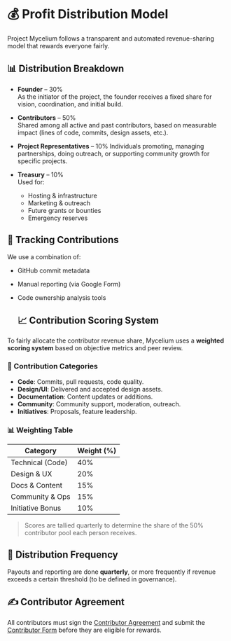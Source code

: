 # 💰 Profit Distribution Model

Project Mycelium follows a transparent and automated revenue-sharing model that rewards everyone fairly.

## 📊 Distribution Breakdown

- **Founder** – 30%  
  As the initiator of the project, the founder receives a fixed share for vision, coordination, and initial build.

- **Contributors** – 50%  
  Shared among all active and past contributors, based on measurable impact (lines of code, commits, design assets, etc.).

- **Project Representatives** – 10%
  Individuals promoting, managing partnerships, doing outreach, or supporting community growth for specific projects.

- **Treasury** – 10%  
  Used for:
  - Hosting & infrastructure
  - Marketing & outreach
  - Future grants or bounties
  - Emergency reserves

## 📁 Tracking Contributions

We use a combination of:

- GitHub commit metadata
- Manual reporting (via Google Form)
- Code ownership analysis tools

  ## 📈 Contribution Scoring System

To fairly allocate the contributor revenue share, Mycelium uses a **weighted scoring system** based on objective metrics and peer review.

### 🧮 Contribution Categories

- **Code**: Commits, pull requests, code quality.
- **Design/UI**: Delivered and accepted design assets.
- **Documentation**: Content updates or additions.
- **Community**: Community support, moderation, outreach.
- **Initiatives**: Proposals, feature leadership.

### 📊 Weighting Table

| Category         | Weight (%) |
| ---------------- | ---------- |
| Technical (Code) | 40%        |
| Design & UX      | 20%        |
| Docs & Content   | 15%        |
| Community & Ops  | 15%        |
| Initiative Bonus | 10%        |

> Scores are tallied quarterly to determine the share of the 50% contributor pool each person receives.

## 📆 Distribution Frequency

Payouts and reporting are done **quarterly**, or more frequently if revenue exceeds a certain threshold (to be defined in governance).

## ✍️ Contributor Agreement

All contributors must sign the [Contributor Agreement](./AGREEMENT_TEMPLATE.pdf) and submit the [Contributor Form](https://docs.google.com/forms/d/e/1FAIpQLSctIFIYWTs7Map4rujeA_DoNn0XftSlQIRi76rx9imspaZ5eQ/viewform) before they are eligible for rewards.
